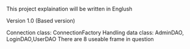 This project explaination will be written in Englush 

Version 1.0 (Based version) 

Connection class: ConnectionFactory
Handling data class: AdminDAO, LoginDAO,UserDAO
There are 8 useable frame in question
